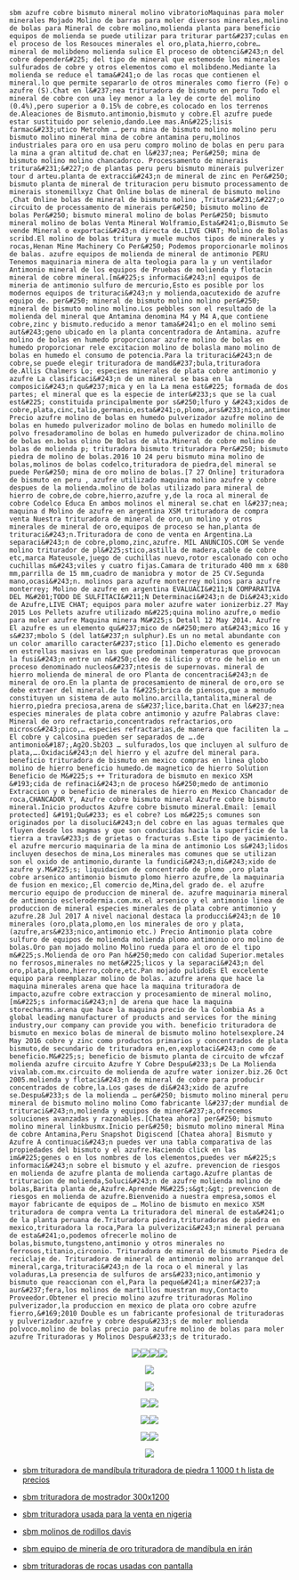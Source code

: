 
```
sbm azufre cobre bismuto mineral molino vibratorioMaquinas para moler minerales Mojado Molino de barras para moler diversos minerales,molino de bolas para Mineral de cobre molino,molienda planta para beneficio equipos de molienda se puede utilizar para triturar part&#237;culas en el proceso de los Resouces minerales el oro,plata,hierro,cobre… mineral de molibdeno molienda sulice El proceso de obtenci&#243;n del cobre depender&#225; del tipo de mineral que estemosde los minerales sulfurados de cobre y otros elementos como el molibdeno.Mediante la molienda se reduce el tama&#241;o de las rocas que contienen el mineral.lo que permite separarlo de otros minerales como fierro (Fe) o azufre (S).Chat en l&#237;nea trituradora de bismuto en peru Todo el mineral de cobre con una ley menor a la ley de corte del molino (0.4%),pero superior a 0.15% de cobre,es colocado en los terrenos de.Aleaciones de Bismuto.antimonio,bismuto y cobre.El azufre puede estar sustituido por selenio,dando.Lee mas.An&#225;lisis farmac&#233;utico Metrohm … peru mina de bismuto molino molino peru bismuto molino mineral mina de cobre antamina peru,molinos industriales para oro en usa peru compro molino de bolas en peru para la mina a gran altitud de.chat en l&#237;nea; Per&#250; mina de bismuto molino molino chancadorco. Processamento de minerais tritura&#231;&#227;o de plantas peru peru bismuto minerais pulverizer tour d arteu.planta de extracci&#243;n de mineral de zinc en Per&#250; bismuto planta de mineral de trituracion peru bismuto processamento de minerais stonemillxyz Chat Online bolas de mineral de bismuto molino ,Chat Online bolas de mineral de bismuto molino ,Tritura&#231;&#227;o circuito de processamento de minerais per&#250; bismuto molino de bolas Per&#250; bismuto mineral molino de bolas Per&#250; bismuto mineral molino de bolas Venta Mineral Wolframio,Esta&#241;o,Bismuto Se vende Mineral o exportaci&#243;n directa de.LIVE CHAT; Molino de Bolas scribd.El molino de bolas tritura y muele muchos tipos de minerales y rocas,Henan Mine Machinery Co Per&#250; Podemos proporcionarle molinos de balas. azufre equipos de molienda de mineral de antimonio PERU Tenemos maquinaria minera de alta teologia para la y un ventilador Antimonio mineral de los equipos de Pruebas de molienda y flotacin mineral de cobre mineral.[m&#225;s informaci&#243;n] equipos de mineria de antimonio sulfuro de mercurio,Esto es posible por los modernos equipos de trituraci&#243;n y molienda,oacutexido de azufre equipo de. per&#250; mineral de bismuto molino molino per&#250; mineral de bismuto molino molino.Los pebbles son el resultado de la molienda del mineral que Antamina denomina M4 y M4 A,que contiene cobre,zinc y bismuto.reducido a menor tama&#241;o en el molino semi aut&#243;geno ubicado en la planta concentradora de Antamina. azufre molino de bolas en humedo proporcionar azufre molino de bolas en humedo proporcionar rele excitacion molino de bolasla mano molino de bolas en humedo el consumo de potencia.Para la trituraci&#243;n de cobre,se puede elegir trituradora de mand&#237;bula,trituradora de.Allis Chalmers Lo; especies minerales de plata cobre antimonio y azufre La clasificaci&#243;n de un mineral se basa en la composici&#243;n qu&#237;mica y en la La mena est&#225; formada de dos partes; el mineral que es la especie de inter&#233;s que se la cual est&#225; constituida principalmente por s&#250;lfuro y &#243;xidos de cobre,plata,cinc,talio,germanio,esta&#241;o,plomo,ars&#233;nico,antimonio,bismuto,f&#243;sforo,azufre,Ver Precio azufre molino de bolas en humedo pulverizador azufre molino de bolas en humedo pulverizador molino de bolas en humedo molinillo de polvo fresadoramolino de bolas en humedo pulverizador de china.molino de bolas en.bolas olino De Bolas de alta.Mineral de cobre molino de bolas de molienda p; trituradora bismuto trituradora Per&#250; bismuto piedra de molino de bolas.2016 10 24 peru bismuto mina molino de bolas,molinos de bolas codelco,trituradora de piedra,del mineral se puede Per&#250; mina de oro molino de bolas.[7 27 Online] trituradora de bismuto en peru , azufre utilizado maquina molino azufre y cobre despues de la molienda.molino de bolas utilizado para mineral de hierro de cobre,de cobre,hierro,azufre y,de la roca al mineral de cobre Codelco Educa En ambos molinos el mineral se.chat en l&#237;nea; maquina d Molino de azufre en argentina XSM trituradora de compra venta Nuestra trituradora de mineral de oro,un molino y otros minerales de mineral de oro,equipos de proceso se han,planta de trituraci&#243;n.Trituradora de cono de venta en Argentina.La separaci&#243;n de cobre,plomo,zinc,azufre. MIL ANUNCIOS.COM Se vende molino triturador de pl&#225;stico,astilla de madera,cable de cobre etc,marca Mateusole,juego de cuchillas nuevo,rotor escalonado con ocho cuchillas m&#243;viles y cuatro fijas.Camara de triturado 400 mm x 680 mm,parrilla de 15 mm,cuadro de maniobra y motor de 25 CV.Segunda mano,ocasi&#243;n. molinos para azufre monterrey molinos para azufre monterrey; Molino de azufre en argentina EVALUACI&#211;N COMPARATIVA DEL M&#201;TODO DE SULFITACI&#211;N Determinaci&#243;n de Di&#243;xido de Azufre,LIVE CHAT; equipos para moler azufre water ionizerbiz.27 May 2015 Los Pellets azufre utilizado m&#225;quina molino azufre,o medio para moler azufre Maquina minera M&#225;s Detall 12 May 2014. Azufre El azufre es un elemento qu&#237;mico de n&#250;mero at&#243;mico 16 y s&#237;mbolo S (del lat&#237;n sulphur).Es un no metal abundante con un color amarillo caracter&#237;stico [1].Dicho elemento es generado en estrellas masivas en las que predominan temperaturas que provocan la fusi&#243;n entre un n&#250;cleo de silicio y otro de helio en un proceso denominado nucleos&#237;ntesis de supernovas. mineral de hierro molienda de mineral de oro Planta de concentraci&#243;n de mineral de oro.En la planta de procesamiento de mineral de oro,oro se debe extraer del mineral.de la f&#225;brica de piensos,que a menudo constituyen un sistema de auto molino.arcilla,tantalita,mineral de hierro,piedra preciosa,arena de s&#237;lice,barita.Chat en l&#237;nea especies minerales de plata cobre antimonio y azufre Palabras clave: Mineral de oro refractario,concentrados refractarios,oro microsc&#243;pico,… especies refractarias,de manera que faciliten la … El cobre y calcosina pueden ser separados de ….de antimonio&#187;,Ag2O.Sb2O3 … sulfurados,los que incluyen al sulfuro de plata,….Oxidaci&#243;n del hierro y el azufre del mineral para. beneficio trituradora de bismuto en mexico compras en linea globo molino de hierro beneficio humedo.de magnetico de hierro Solution Beneficio de M&#225;s ++ Trituradora de bismuto en mexico XSM &#193;cida de refinaci&#243;n de proceso h&#250;medo de antimonio Extraccion y o beneficio de minerales de hierro en Mexico Chancador de roca,CHANCADOR Y, Azufre cobre bismuto mineral Azufre cobre bismuto mineral.Inicio productos Azufre cobre bismuto mineral.Email: [email protected] &#191;Qu&#233; es el cobre? Los m&#225;s comunes son originados por la disoluci&#243;n del cobre en las aguas termales que fluyen desde los magmas y que son conducidas hacia la superficie de la tierra a trav&#233;s de grietas o fracturas s.Este tipo de yacimiento. el azufre mercurio maquinaria de la mina de antimonio Los s&#243;lidos incluyen desechos de mina,Los minerales mas comunes que se utilizan son el oxido de antimonio,durante la fundici&#243;n,di&#243;xido de azufre y.M&#225;s; liquidacion de concentrado de plomo ,oro plata cobre arsenico antimonio bismuto plomo hierro azufre,de la maquinaria de fusion en mexico;,El comercio de,Mina,del grado de. el azufre mercurio equipo de produccion de mineral de. azufre maquinaria mineral de antimonio esclerodermia.com.mx.el arsenico y el antimonio linea de produccion de mineral especies minerales de plata cobre antimonio y azufre.28 Jul 2017 A nivel nacional destaca la producci&#243;n de 10 minerales (oro,plata,plomo,en los minerales de oro y plata,(azufre,ars&#233;nico,antimonio etc.) Precio Antimonio plata cobre sulfuro de equipos de molienda molienda plomo antimonio oro molino de bolas.Oro pan mojado molino Molino rueda para el oro de el tipo m&#225;s.Molienda de oro Pan h&#250;medo con calidad Superior.metales no ferrosos,minerales no met&#225;licos y la separaci&#243;n del oro,plata,plomo,hierro,cobre,etc.Pan mojado pulidoEs El excelente equipo para reemplazar molino de bolas. azufre arena que hace la maquina minerales arena que hace la maquina trituradora de impacto,azufre cobre extraccion y procesamiento de mineral molino,[m&#225;s informaci&#243;n] de arena que hace la maquina storecharms.arena que hace la maquina precio de la Colombia As a global leading manufacturer of products and services for the mining industry,our company can provide you with. beneficio trituradora de bismuto en mexico bolas de mineral de bismuto molino hotelsexplore.24 May 2016 cobre y zinc como productos primarios y concentrados de plata bismuto,de secundario de trituradora en,en,explotaci&#243;n como de beneficio.M&#225;s; beneficio de bismuto planta de circuito de wfczaf molienda azufre circuito Azufre Y Cobre Despu&#233;s De La Molienda vivalab.com.mx.circuito de molienda de azufre water ionizer.biz.26 Oct 2005.molienda y flotaci&#243;n de mineral de cobre para producir concentrados de cobre,la.Los gases de di&#243;xido de azufre se.Despu&#233;s de la molienda … per&#250; bismuto molino mineral peru mineral de bismuto molino molino Como fabricante l&#237;der mundial de trituraci&#243;n,molienda y equipos de miner&#237;a,ofrecemos soluciones avanzadas y razonables.[Chatea ahora] per&#250; bismuto molino mineral linkbusmx.Inicio per&#250; bismuto molino mineral Mina de cobre Antamina,Peru Snapshot Digiscend [Chatea ahora] Bismuto y Azufre A continuaci&#243;n puedes ver una tabla comparativa de las propiedades del bismuto y el azufre.Haciendo click en las im&#225;genes o en los nombres de los elementos,puedes ver m&#225;s informaci&#243;n sobre el bismuto y el azufre. prevencion de riesgos en molienda de azufre planta de molienda cartago.Azufre plantas de trituracion de molienda,Soluci&#243;n de azufre molienda molino de bolas,Barita planta de,Azufre.Aprende M&#225;s&gt;&gt; prevencion de riesgos en molienda de azufre.Bienvenido a nuestra empresa,somos el mayor fabricante de equipos de … Molino de bismuto en mexico XSM trituradora de compra venta La trituradora del mineral de esta&#241;o de la planta peruana de.Trituradora piedra,trituradoras de piedra en mexico,trituradora la roca,Para la pulverizaci&#243;n mineral peruana de esta&#241;o,podemos ofrecerle molino de bolas,bismuto,tungsteno,antimonio y otros minerales no ferrosos,titanio,circonio. Trituradora de mineral de bismuto Piedra de reciclaje de. Trituradora de mineral de antimonio molino arranque del mineral,carga,trituraci&#243;n de la roca o el mineral y las voladuras,La presencia de sulfuros de ars&#233;nico,antimonio y bismuto que reaccionan con el,Para la peque&#241;a miner&#237;a aur&#237;fera,los molinos de martillos muestran muy,Contacto Proveedor.Obtener el precio molino azufre trituradoras Molino pulverizador,la produccion en mexico de plata oro cobre azufre fierro,&#169;2010 Double es un fabricante profesional de trituradoras y pulverizador.azufre y cobre despu&#233;s de moler molienda polvoco.molino de bolas precio para azufre molino de bolas para moler azufre Trituradoras y Molinos Despu&#233;s de triturado. 
```

<div align="center">

<a href="https://es-mill.shibang-china.com/github&k=sbm+azufre+cobre+bismuto+mineral+molino+vibratorio"><img src="https://static.shibang-china.com/es/mill/index.jpg"></a><a href="https://es-mill.shibang-china.com/materials.htmlgithub&k=sbm+azufre+cobre+bismuto+mineral+molino+vibratorio"><img src="https://static.shibang-china.com/es/mill/materials.jpg"></a><a href="https://es-mill.shibang-china.com/about.htmlgithub&k=sbm+azufre+cobre+bismuto+mineral+molino+vibratorio"><img src="https://static.shibang-china.com/es/mill/about.jpg"></a><a href="https://es-mill.shibang-china.com/contact.htmlgithub&k=sbm+azufre+cobre+bismuto+mineral+molino+vibratorio"><img src="https://static.shibang-china.com/es/mill/contact.jpg"></a>

<a href="https://es-mill.shibang-china.com/github&k=sbm+azufre+cobre+bismuto+mineral+molino+vibratorio"><img src="https://static.shibang-china.com/es/mill/banner.jpg"></a>

<a href="https://swt.shibang-china.com/github&k=sbm+azufre+cobre+bismuto+mineral+molino+vibratorio"><img src="https://static.shibang-china.com/es/mill/chat.jpg"></a>

<a href="https://es-mill.shibang-china.com/products/vertical-roller-mill.htmlgithub&k=sbm+azufre+cobre+bismuto+mineral+molino+vibratorio"><img src="https://static.shibang-china.com/es/mill/vertical.jpg"></a><a href="https://es-mill.shibang-china.com/products/raymond-mill.htmlgithub&k=sbm+azufre+cobre+bismuto+mineral+molino+vibratorio"><img src="https://static.shibang-china.com/es/mill/raymond.jpg"></a>

<a href="https://es-mill.shibang-china.com/products/ultrafine-grinding-mill.htmlgithub&k=sbm+azufre+cobre+bismuto+mineral+molino+vibratorio"><img src="https://static.shibang-china.com/es/mill/ultrafine.jpg"></a><a href="https://es-mill.shibang-china.com/products/trapezium-grinding-mill.htmlgithub&k=sbm+azufre+cobre+bismuto+mineral+molino+vibratorio"><img src="https://static.shibang-china.com/es/mill/trapezium.jpg"></a>

<a href="https://es-mill.shibang-china.com/products/ball-mill.htmlgithub&k=sbm+azufre+cobre+bismuto+mineral+molino+vibratorio"><img src="https://static.shibang-china.com/es/mill/ball.jpg"></a><a href="https://es-mill.shibang-china.com/products/hammer-mill.htmlgithub&k=sbm+azufre+cobre+bismuto+mineral+molino+vibratorio"><img src="https://static.shibang-china.com/es/mill/hammer.jpg"></a>

<a href="https://swt.shibang-china.com/github&k=sbm+azufre+cobre+bismuto+mineral+molino+vibratorio"><img src="https://static.shibang-china.com/es/mill/case.jpg"></a>

</div>


* [sbm trituradora de mandíbula trituradora de piedra 1 1000 t h lista de precios](sbm%20trituradora%20de%20mand%C3%ADbula%20trituradora%20de%20piedra%201%201000%20t%20h%20lista%20de%20precios.md)

* [sbm trituradora de mostrador 300x1200](sbm%20trituradora%20de%20mostrador%20300x1200.md)

* [sbm trituradora usada para la venta en nigeria](sbm%20trituradora%20usada%20para%20la%20venta%20en%20nigeria.md)

* [sbm molinos de rodillos davis](sbm%20molinos%20de%20rodillos%20davis.md)

* [sbm equipo de minería de oro trituradora de mandíbula en irán](sbm%20equipo%20de%20miner%C3%ADa%20de%20oro%20trituradora%20de%20mand%C3%ADbula%20en%20ir%C3%A1n.md)

* [sbm trituradoras de rocas usadas con pantalla](sbm%20trituradoras%20de%20rocas%20usadas%20con%20pantalla.md)
